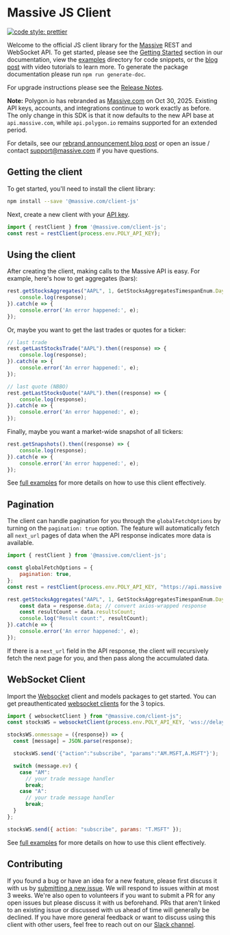 # Massive JS Client

[![code style: prettier](https://img.shields.io/badge/code_style-prettier-ff69b4.svg?style=flat-square)](https://github.com/prettier/prettier)

Welcome to the official JS client library for the [Massive](https://massive.com/) REST and WebSocket API. To get started, please see the [Getting Started](https://massive.com/docs/stocks/getting-started) section in our documentation, view the [examples](./examples/) directory for code snippets, or the [blog post](https://massive.com/blog/javascript-stock-market-data/) with video tutorials to learn more. To generate the package documentation please run `npm run generate-doc`.

For upgrade instructions please see the [Release Notes](./CHANGELOG.md).

**Note:** Polygon.io has rebranded as [Massive.com](https://massive.com) on Oct 30, 2025. Existing API keys, accounts, and integrations continue to work exactly as before. The only change in this SDK is that it now defaults to the new API base at `api.massive.com`, while `api.polygon.io` remains supported for an extended period.

For details, see our [rebrand announcement blog post](https://massive.com/blog/polygon-is-now-massive/) or open an issue / contact [support@massive.com](mailto:support@massive.com) if you have questions.

## Getting the client

To get started, you'll need to install the client library:

```bash
npm install --save '@massive.com/client-js'
```

Next, create a new client with your [API key](https://massive.com/dashboard/signup).

```javascript
import { restClient } from '@massive.com/client-js';
const rest = restClient(process.env.POLY_API_KEY);
```

## Using the client

After creating the client, making calls to the Massive API is easy. For example, here's how to get aggregates (bars):

```javascript
rest.getStocksAggregates("AAPL", 1, GetStocksAggregatesTimespanEnum.Day, "2023-01-01", "2023-04-14").then((response) => {
	console.log(response);
}).catch(e => {
	console.error('An error happened:', e);
});
```

Or, maybe you want to get the last trades or quotes for a ticker:

```javascript
// last trade
rest.getLastStocksTrade("AAPL").then((response) => {
	console.log(response);
}).catch(e => {
	console.error('An error happened:', e);
});

// last quote (NBBO)
rest.getLastStocksQuote("AAPL").then((response) => {
	console.log(response);
}).catch(e => {
	console.error('An error happened:', e);
});
```

Finally, maybe you want a market-wide snapshot of all tickers:

```javascript
rest.getSnapshots().then((response) => {
	console.log(response);
}).catch(e => {
	console.error('An error happened:', e);
});
```

See [full examples](./examples/rest/) for more details on how to use this client effectively. 

## Pagination

The client can handle pagination for you through the `globalFetchOptions` by turning on the `pagination: true` option. The feature will automatically fetch all `next_url` pages of data when the API response indicates more data is available.

```javascript
import { restClient } from '@massive.com/client-js';

const globalFetchOptions = {
	pagination: true,
};
const rest = restClient(process.env.POLY_API_KEY, "https://api.massive.com", globalFetchOptions);

rest.getStocksAggregates("AAPL", 1, GetStocksAggregatesTimespanEnum.Day, "2023-01-01", "2023-04-14").then((response) => {
	const data = response.data; // convert axios-wrapped response
	const resultCount = data.resultsCount;
	console.log("Result count:", resultCount);
}).catch(e => {
	console.error('An error happened:', e);
});
```

If there is a `next_url` field in the API response, the client will recursively fetch the next page for you, and then pass along the accumulated data.

## WebSocket Client

Import the [Websocket](https://massive.com/docs/stocks/ws_getting-started) client and models packages to get started. You can get preauthenticated [websocket clients](https://www.npmjs.com/package/websocket) for the 3 topics.

```javascript
import { websocketClient } from "@massive.com/client-js";
const stocksWS = websocketClient(process.env.POLY_API_KEY, 'wss://delayed.massive.com').stocks();

stocksWS.onmessage = ({response}) => {
  const [message] = JSON.parse(response);

  stocksWS.send('{"action":"subscribe", "params":"AM.MSFT,A.MSFT"}');

  switch (message.ev) {
    case "AM":
      // your trade message handler
      break;
    case "A":
      // your trade message handler
      break;
  }
};

stocksWS.send({ action: "subscribe", params: "T.MSFT" });
```
See [full examples](./examples/websocket/) for more details on how to use this client effectively.

## Contributing

If you found a bug or have an idea for a new feature, please first discuss it with us by [submitting a new issue](https://github.com/massive.com/client-js/issues/new/choose). We will respond to issues within at most 3 weeks. We're also open to volunteers if you want to submit a PR for any open issues but please discuss it with us beforehand. PRs that aren't linked to an existing issue or discussed with us ahead of time will generally be declined. If you have more general feedback or want to discuss using this client with other users, feel free to reach out on our [Slack channel](https://massive.com.slack.com/archives/C03FCSBSAFL).
